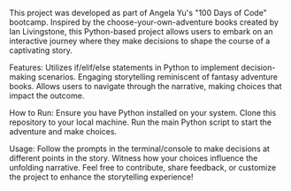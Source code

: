 This project was developed as part of Angela Yu's "100 Days of Code" bootcamp. Inspired by the choose-your-own-adventure books created by Ian Livingstone, this Python-based project allows users to embark on an interactive journey where they make decisions to shape the course of a captivating story.

Features:
Utilizes if/elif/else statements in Python to implement decision-making scenarios.
Engaging storytelling reminiscent of fantasy adventure books.
Allows users to navigate through the narrative, making choices that impact the outcome.

How to Run:
Ensure you have Python installed on your system.
Clone this repository to your local machine.
Run the main Python script to start the adventure and make choices.

Usage:
Follow the prompts in the terminal/console to make decisions at different points in the story.
Witness how your choices influence the unfolding narrative.
Feel free to contribute, share feedback, or customize the project to enhance the storytelling experience!